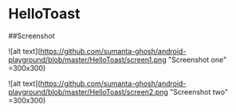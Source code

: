 # HelloToast

##Screenshot

 ![alt text](https://github.com/sumanta-ghosh/android-playground/blob/master/HelloToast/screen1.png "Screenshot one" =300x300)
 
 ![alt text](https://github.com/sumanta-ghosh/android-playground/blob/master/HelloToast/screen2.png "Screenshot two" =300x300)